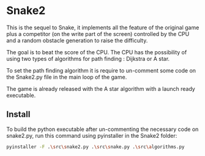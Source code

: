 # Snake2
This is the sequel to Snake, it implements all the feature of the original game plus a competitor (on the write part of the screen) controlled by the CPU and a random obstacle generation to raise the difficulty. 

The goal is to beat the score of the CPU. The CPU has the possibility of using two types of algorithms for path finding : Dijkstra or A star.

To set the path finding algorithm it is require to un-comment some code on the Snake2.py file in the main loop of the game.

The game is already released with the A star algorithm with a launch ready executable.

## Install
To build the python executable after un-commenting the necessary code on snake2.py, run this command using pyinstaller in the Snake2 folder:
```bash
pyinstaller -F .\src\snake2.py .\src\snake.py .\src\algorithms.py
```
